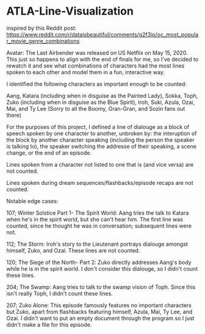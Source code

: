 # ATLA-Line-Visualization

inspired by this Reddit post:
https://www.reddit.com/r/dataisbeautiful/comments/g2f3ip/oc_most_popular_movie_genre_combinations

Avatar: The Last Airbender was released on US Netflix on May 15, 2020. This just so happens to align with the end of finals for me, so I've decided to rewatch it and see what combinations of characters had the most lines spoken to each other and model them in a fun, interactive way.

I identified the following characters as important enough to be counted:

Aang, Katara (including when in disguise as the Painted Lady), Sokka, Toph, Zuko (including when in disguise as the Blue Spirit), Iroh, Suki, Azula, Ozai, Mai, and Ty Lee (Sorry to all the Boomy, Gran-Gran, and Sozin fans out there)

For the purposes of this project, I defined a line of dialouge as a block of speech spoken by one character to another, unbroken by: the interuption of the block by another character speaking (including the person the speaker is talking to), the speaker switching the addresse of their speaking, a scene change, or the end of an episode.

Lines spoken from a character not listed to one that is (and vice versa) are not counted.

Lines spoken during dream sequences/flashbacks/episode recaps are not counted.

Notable edge cases:

107; Winter Solstice Part 1- The Spirit World: Aang tries the talk to Katara when he's in the spirit world, but she can't hear him. The first line was counted, since he thought he was in conversation; subsequent lines were not.

112; The Storm: Iroh's story to the Lieutenant portrays dialouge amongst himself, Zuko, and Ozai. These lines are not counted.

120; The Siege of the North- Part 2: Zuko directly addresses Aang's body while he is in the spirit world. I don't consider this dialouge, so I didn't count these lines.

204; The Swamp: Aang tries to talk to the swamp vision of Toph. Since this isn't really Toph, I didn't count these lines.

207; Zuko Alone: This episode famously features no important characters but Zuko, apart from flashbacks featuring himself, Azula, Mai, Ty Lee, and Ozai. I didn't want to put an empty document through the program so I just didn't make a file for this episode.
